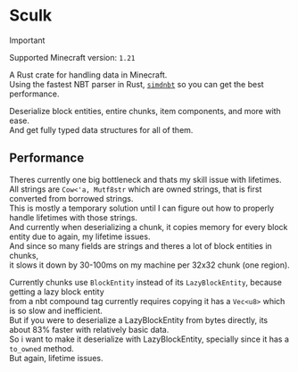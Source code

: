 # Sculk

> [!IMPORTANT]  
> Supported Minecraft version: `1.21`

A Rust crate for handling data in Minecraft.  
Using the fastest NBT parser in Rust, [`simdnbt`](https://crates.io/crates/simdnbt) so you can get the best performance.

Deserialize block entities, entire chunks, item components, and more with ease.  
And get fully typed data structures for all of them.  

## Performance

Theres currently one big bottleneck and thats my skill issue with lifetimes.  
All strings are `Cow<'a, Mutf8str` which are owned strings, that is first converted from borrowed strings.  
This is mostly a temporary solution until I can figure out how to properly handle lifetimes with those strings.  
And currently when deserializing a chunk, it copies memory for every block entity due to again, my lifetime issues.  
And since so many fields are strings and theres a lot of block entities in chunks,  
it slows it down by 30-100ms on my machine per 32x32 chunk (one region).  

Currently chunks use `BlockEntity` instead of its `LazyBlockEntity`, because getting a lazy block entity  
from a nbt compound tag currently requires copying it has a `Vec<u8>` which is so slow and inefficient.  
But if you were to deserialize a LazyBlockEntity from bytes directly, its about 83% faster with relatively basic data.  
So i want to make it deserialize with LazyBlockEntity, specially since it has a `to_owned` method.  
But again, lifetime issues.  
